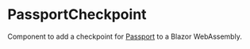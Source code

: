 # PassportCheckpoint

Component to add a checkpoint for [Passport](https://github.com/Hlyrnir/Passport) to a Blazor WebAssembly.